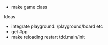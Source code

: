 - make game class

Ideas

- integrate playground: /playground/board etc
- get #pp
- make reloading restart tdd.main/init
